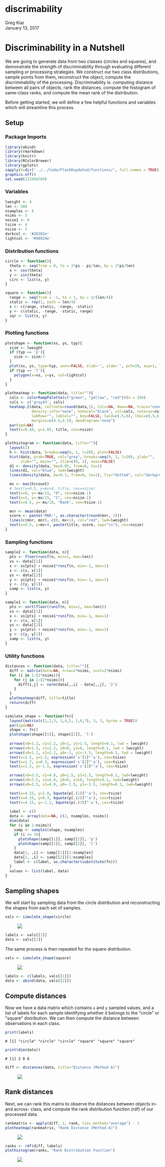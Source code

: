 # discrimability
Greg Kiar  
January 13, 2017  

# Discriminability in a Nutshell

We are going to generate data from two classes (circles and squares), and demonstrate the
strength of discriminability through evaluating different sampling or processing strategies.
We construct our two class distributions, sample points from them, reconstruct the object,
compute the discriminability of the processing. Discriminability is: computing distance between
all pairs of objects, rank the distances, compute the histogram of same-class ranks, and compute
the mean rank of the distribution.

Before getting started, we will define a few helpful functions and variables which will streamline
this process.

## Setup

### Package Imports


```r
library(abind)
library(rmarkdown)
library(knitr)
library(RColorBrewer)
library(gplots)
sapply(X=dir('../../Code/FlashRupdated/functions/', full.names = TRUE), FUN = source, verbose=FALSE)
graphics.off()
set.seed(123456789)
```



### Variables

```r
lweight <- 4
len <- 500
nsamples <- 8
nsims <- 3
noise1 <- 0
tsize <- 4
nsize <- 3
darkcol <- '#28282e'
lightcol <- '#98929e'
```

### Distribution functions

```r
circle <- function(){
  theta <- seq(from = 0, to = 2*pi - pi/len, by = 2*pi/len)
  x <- cos(theta)
  y <- sin(theta)
  circ <- list(x, y)
}

square <- function(){
  range <- seq(from = -1, to = 1, by = 2/(len/4))
  static <- rep(1, each = len/4)
  x <- c(range, static, -range, -static) 
  y <- c(static, -range, -static, range)
  sqr <- list(x, y)
}
```

### Plotting functions

```r
plotshape <- function(xs, ys, typ){
  size <- lweight
  if (typ == 'p'){
    size <- size/3
  }
  plot(xs, ys, type=typ, axes=FALSE, xlab='', ylab='', pch=20, asp=1, lwd=size, xlim=c(-1, 1), col=darkcol)
  if (typ == 'l'){
    polygon(x=xs, y=ys, col=lightcol)
  }
}

plotheatmap <- function(data, title=""){
  cols <- colorRampPalette(c("green", "yellow", "red"))(n = 299)
  cols <- c('gray43', cols)
  heatmap.2(data, cellnote=round(data,1), Colv=NA, Rowv=NA, trace="none",
            density.info="none", notecol="black", col=cols, notecex=nsize,
            labRow="", labCol="", key=FALSE, lwid=c(.5,6), lhei=c(.5,6),
            margins=c(4.5,4.5), dendrogram="none")
  par(xpd=NA)
  text(x=0.48, y=1.05, title, cex=nsize)
}

plothistogram <- function(data, title=""){
  layout(1)
  h <- hist(data, breaks=seq(0, 1, l=20), plot=FALSE)
  hist(data, prob=TRUE, col="grey", breaks=seq(0, 1, l=20), ylab="",
       xlab="", main="", xlim=c(0, 1), axes=FALSE)
  d1 <- density(data, bw=0.05, from=0, to=1)
  lines(d1, col="blue", lwd=lweight)
  lines(density(data, bw=0.1, from=0, to=1), lty="dotted", col="darkgreen", lwd=lweight)

  mx <- max(h$count)
  # text(x=0.5, y=mx+4, title, cex=nsize)
  text(x=0, y=-mx/15, "0", cex=nsize-1)
  text(x=1, y=-mx/15, "1", cex=nsize-1)
  text(x=0.5, y=-mx/10, "Rank", cex=tsize-1)

  mnr <- mean(data)
  score <- paste("MNR:", as.character(round(mnr, 2)))
  lines(c(mnr, mnr), c(0, mx+1), col="red", lwd=lweight)
  text(x=0.5, y=mx+4, paste(title, score, sep="\n"), cex=nsize)
}
```

### Sampling functions

```r
sample2 <- function(data, n){
  pts <- floor(runif(n, min=1, max=len))
  xs <- data[[1]]
  x <- xs[pts] + noise1*runif(n, min=-1, max=1)
  x <- c(x, x[1])
  ys <- data[[2]]
  y <- ys[pts] + noise1*runif(n, min=-1, max=1)
  y <- c(y, y[1])
  samp <- list(x, y)
}

sample1 <- function(data, n){
  pts <- sort(floor(runif(n, min=1, max=len)))
  xs <- data[[1]]
  x <- xs[pts] + noise1*runif(n, min=-1, max=1)
  x <- c(x, x[1])
  ys <- data[[2]]
  y <- ys[pts] + noise1*runif(n, min=-1, max=1)
  y <- c(y, y[1])
  samp <- list(x, y)
}
```

### Utility functions

```r
distances <- function(data, title=""){
  diff <- matrix(data=NA, nrow=2*nsims, ncol=2*nsims)
  for (i in 1:(2*nsims)){
    for (j in 1:(2*nsims)){
      diff[i,j] <- norm(data[,,i] - data[,,j], '2')
    }
  }
  plotheatmap(diff, title=title)
  return(diff)
}

simulate_shape <- function(fn){
  layout(matrix(c(1,2,3, 1,4,5, 1,6,7), 3, 3, byrow = TRUE))
  par(xpd=NA)
  shape <- fn()
  plotshape(shape[[1]], shape[[2]], 'l')
  
  arrows(x0=1.2, x1=2.2, y0=1, y1=1.5, length=0.1, lwd = lweight)
  arrows(x0=1.3, x1=2.2, y0=0, y1=0, length=0.1, lwd = lweight)
  arrows(x0=1.2, x1=2.2, y0=-1, y1=-1.5, length=0.1, lwd = lweight)
  text(x=1.5, y=1.5, expression('s'[1]^'a'), cex=tsize)
  text(x=1.7, y=0.3, expression('s'[2]^'a'), cex=tsize)
  text(x=1.5, y=-1.5, expression('s'[3]^'a'), cex=tsize)

  arrows(x0=3.5, x1=4.8, y0=1.5, y1=1.5, length=0.1, lwd=lweight)
  arrows(x0=3.5, x1=4.8, y0=0, y1=0, length=0.1, lwd=lweight)
  arrows(x0=3.5, x1=4.8, y0=-1.5, y1=-1.5, length=0.1, lwd=lweight)

  text(x=4.15, y=1.8, bquote(p[.(1)]^'a'), cex=tsize)
  text(x=4.15, y=0.3, bquote(p[.(2)]^'a'), cex=tsize)
  text(x=4.15, y=-1.2, bquote(p[.(3)]^'a'), cex=tsize)
  
  label <- c()
  data <- array(data=NA, c(2, nsamples, nsims))
  dim(data)
  for (i in 1:nsims){
    samp <- sample1(shape, nsamples)
    if (i <= 3){
      plotshape(samp[[1]], samp[[2]], 'p')
      plotshape(samp[[1]], samp[[2]], 'l')
    }
    data[1, ,i] <- samp[[1]][1:nsamples]
    data[2, ,i] <- samp[[2]][1:nsamples]
    label <- c(label, as.character(substitute(fn)))
  }
  values <- list(label, data)
}
```

## Sampling shapes

We will start by sampling data from the circle distribution and reconstructing the shapes
from each set of samples.


```r
vals <- simulate_shape(circle)
```

<figure><img src="./Figures/circle_sampling-1.png"><figcaption></figcaption></figure>

```r
labels <- vals[[1]]
data <- vals[[2]]
```

The same process is then repeated for the square distribution.

```r
vals <- simulate_shape(square)
```

<figure><img src="./Figures/square_sampling-1.png"><figcaption></figcaption></figure>

```r
labels <- c(labels, vals[[1]])
data <- abind(data, vals[[2]])
```

## Compute distances
Now we have a data matrix which contains `x` and `y` sampled values, and a list of labels
for each sample identifying whether it belongs to the "circle" or "square" distribution.
We can then compute the distance between observations in each class.

```r
print(labels)
```

```
# [1] "circle" "circle" "circle" "square" "square" "square"
```

```r
print(dim(data))
```

```
# [1] 2 8 6
```

```r
diff <- distances(data, title="Distance (Method A)")
```

<figure><img src="./Figures/heatmap-1.png"><figcaption></figcaption></figure>

## Rank distances
Next, we can rank this matrix to observe the distances between objects in- and across-
class, and compute the rank distribution function (rdf) of our processed data.

```r
rankmatrix <- apply(diff, 1, rank, ties.method="average") - 1
plotheatmap(rankmatrix, "Rank Distance (Method A)")
```

<figure><img src="./Figures/rankmatrix-1.png"><figcaption></figcaption></figure>

```r
ranks <- rdf(diff, labels)
plothistogram(ranks, "Rank Distribution Function")
```

<figure><img src="./Figures/rankmatrix-2.png"><figcaption></figcaption></figure>

